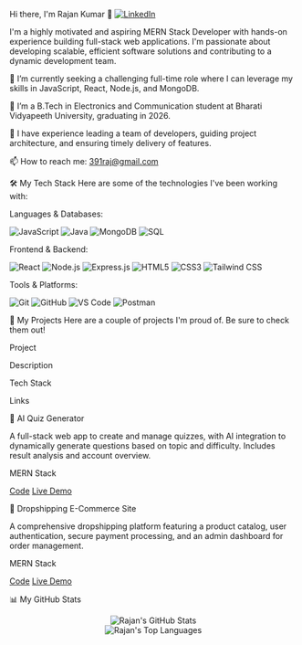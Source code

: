 Hi there, I'm Rajan Kumar 👋
<a href="https://www.google.com/search?q=https://linkedin.com/in/391rajankumar" target="_blank">
<img src="https://www.google.com/search?q=https://img.shields.io/badge/LinkedIn-0077B5%3Fstyle%3Dfor-the-badge%26logo%3Dlinkedin%26logoColor%3Dwhite" alt="LinkedIn"/>
</a>

I'm a highly motivated and aspiring MERN Stack Developer with hands-on experience building full-stack web applications. I'm passionate about developing scalable, efficient software solutions and contributing to a dynamic development team.

🔭 I’m currently seeking a challenging full-time role where I can leverage my skills in JavaScript, React, Node.js, and MongoDB.

🌱 I’m a B.Tech in Electronics and Communication student at Bharati Vidyapeeth University, graduating in 2026.

👯 I have experience leading a team of developers, guiding project architecture, and ensuring timely delivery of features.

📫 How to reach me: 391raj@gmail.com

🛠️ My Tech Stack
Here are some of the technologies I've been working with:

Languages & Databases:

<p>
<img src="https://www.google.com/search?q=https://img.shields.io/badge/JavaScript-F7DF1E%3Fstyle%3Dfor-the-badge%26logo%3Djavascript%26logoColor%3Dblack" alt="JavaScript"/>
<img src="https://img.shields.io/badge/Java-ED8B00?style=for-the-badge&logo=openjdk&logoColor=white" alt="Java"/>
<img src="https://www.google.com/search?q=https://img.shields.io/badge/MongoDB-47A248%3Fstyle%3Dfor-the-badge%26logo%3Dmongodb%26logoColor%3Dwhite" alt="MongoDB"/>
<img src="https://img.shields.io/badge/MySQL-4479A1?style=for-the-badge&logo=mysql&logoColor=white" alt="SQL"/>
</p>

Frontend & Backend:

<p>
<img src="https://www.google.com/search?q=https://img.shields.io/badge/React-61DAFB%3Fstyle%3Dfor-the-badge%26logo%3Dreact%26logoColor%3Dblack" alt="React"/>
<img src="https://www.google.com/search?q=https://img.shields.io/badge/Node.js-339933%3Fstyle%3Dfor-the-badge%26logo%3Dnodedotjs%26logoColor%3Dwhite" alt="Node.js"/>
<img src="https://www.google.com/search?q=https://img.shields.io/badge/Express.js-000000%3Fstyle%3Dfor-the-badge%26logo%3Dexpress%26logoColor%3Dwhite" alt="Express.js"/>
<img src="https://www.google.com/search?q=https://img.shields.io/badge/HTML5-E34F26%3Fstyle%3Dfor-the-badge%26logo%3Dhtml5%26logoColor%3Dwhite" alt="HTML5"/>
<img src="https://www.google.com/search?q=https://img.shields.io/badge/CSS3-1572B6%3Fstyle%3Dfor-the-badge%26logo%3Dcss3%26logoColor%3Dwhite" alt="CSS3"/>
<img src="https://www.google.com/search?q=https://img.shields.io/badge/Tailwind_CSS-38B2AC%3Fstyle%3Dfor-the-badge%26logo%3Dtailwind-css%26logoColor%3Dwhite" alt="Tailwind CSS"/>
</p>

Tools & Platforms:

<p>
<img src="https://www.google.com/search?q=https://img.shields.io/badge/Git-F05032%3Fstyle%3Dfor-the-badge%26logo%3Dgit%26logoColor%3Dwhite" alt="Git"/>
<img src="https://www.google.com/search?q=https://img.shields.io/badge/GitHub-181717%3Fstyle%3Dfor-the-badge%26logo%3Dgithub%26logoColor%3Dwhite" alt="GitHub"/>
<img src="https://www.google.com/search?q=https://img.shields.io/badge/VS_Code-007ACC%3Fstyle%3Dfor-the-badge%26logo%3Dvisual-studio-code%26logoColor%3Dwhite" alt="VS Code"/>
<img src="https://www.google.com/search?q=https://img.shields.io/badge/Postman-FF6C37%3Fstyle%3Dfor-the-badge%26logo%3Dpostman%26logoColor%3Dwhite" alt="Postman"/>
</p>

🚀 My Projects
Here are a couple of projects I'm proud of. Be sure to check them out!

Project

Description

Tech Stack

Links

🤖 AI Quiz Generator

A full-stack web app to create and manage quizzes, with AI integration to dynamically generate questions based on topic and difficulty. Includes result analysis and account overview.

MERN Stack

[Code](LINK-TO-REPO) [Live Demo](LINK-TO-DEMO)

🛒 Dropshipping E-Commerce Site

A comprehensive dropshipping platform featuring a product catalog, user authentication, secure payment processing, and an admin dashboard for order management.

MERN Stack

[Code](LINK-TO-REPO) [Live Demo](LINK-TO-DEMO)

📊 My GitHub Stats
<p align="center">
<img src="https://www.google.com/search?q=https://github-readme-stats.vercel.app/api%3Fusername%3D391rajan%26show_icons%3Dtrue%26theme%3Ddracula%26include_all_commits%3Dtrue%26count_private%3Dtrue" alt="Rajan's GitHub Stats"/>
<br/>
<img src="https://www.google.com/search?q=https://github-readme-stats.vercel.app/api/top-langs/%3Fusername%3D391rajan%26layout%3Dcompact%26langs_count%3D8%26theme%3Ddracula" alt="Rajan's Top Languages"/>
</p>
